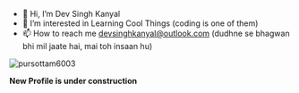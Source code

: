 - 👋 Hi, I’m Dev Singh Kanyal
- 👀 I’m interested in Learning Cool Things (coding is one of them)
- 📫 How to reach me devsinghkanyal@outlook.com (dudhne se bhagwan bhi mil jaate hai, mai toh insaan hu)

<p align="left"> <img src="https://komarev.com/ghpvc/?username= dev-singh-kanyal&label=Profile%20views&color=f90f0f&style=flat" alt="pursottam6003" /> </p>

**New Profile is under construction**
